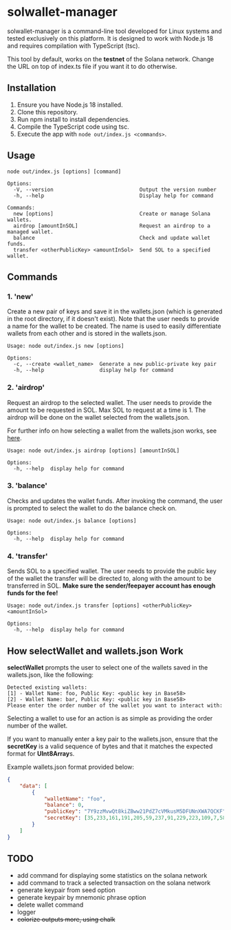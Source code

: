 # solwallet-manager
solwallet-manager is a command-line tool developed for Linux systems and tested exclusively on this platform. It is designed to work with Node.js 18 and requires compilation with TypeScript (tsc).

This tool by default, works on the **testnet** of the Solana network. Change the URL on top of index.ts file if you want it to do otherwise.

## Installation
1. Ensure you have Node.js 18 installed.
2. Clone this repository.
3. Run npm install to install dependencies.
4. Compile the TypeScript code using tsc.
5. Execute the app with `node out/index.js <commands>`.

## Usage
```
node out/index.js [options] [command]

Options:
  -V, --version                            Output the version number
  -h, --help                               Display help for command

Commands:
  new [options]                            Create or manage Solana wallets.
  airdrop [amountInSOL]                    Request an airdrop to a managed wallet.
  balance                                  Check and update wallet funds.
  transfer <otherPublicKey> <amountInSol>  Send SOL to a specified wallet.

```
## Commands

### 1. 'new'
Create a new pair of keys and save it in the wallets.json (which is generated in the root directory, if it doesn't exist). 
Note that the user needs to provide a name for the wallet to be created. The name is used to easily differentiate wallets from each other and is stored in the wallets.json.
```
Usage: node out/index.js new [options]

Options:
  -c, --create <wallet_name>  Generate a new public-private key pair
  -h, --help                  display help for command
```

### 2. 'airdrop'
Request an airdrop to the selected wallet. The user needs to provide the amount to be requested in SOL. Max SOL to request at a time is 1.
The airdrop will be done on the wallet selected from the wallets.json. 

For further info on how selecting a wallet from the wallets.json works, see [here](#how-selectWallet-and-walletsjson-work).
```
Usage: node out/index.js airdrop [options] [amountInSOL]

Options:
  -h, --help  display help for command
```

### 3. 'balance'
Checks and updates the wallet funds. After invoking the command, the user is prompted to select the wallet to do the balance check on.
```
Usage: node out/index.js balance [options]

Options:
  -h, --help  display help for command
```

### 4. 'transfer'
Sends SOL to a specified wallet. The user needs to provide the public key of the wallet the transfer will be directed to, along with the amount to be transferred in SOL. **__Make sure the sender/feepayer account has enough funds for the fee!__**
```
Usage: node out/index.js transfer [options] <otherPublicKey> <amountInSol>

Options:
  -h, --help  display help for command
```

## How selectWallet and wallets.json Work
**selectWallet** prompts the user to select one of the wallets saved in the wallets.json, like the following:
```
Detected existing wallets:
[1] - Wallet Name: foo, Public Key: <public key in Base58>
[2] - Wallet Name: bar, Public Key: <public key in Base58>
Please enter the order number of the wallet you want to interact with: 
```
Selecting a wallet to use for an action is as simple as providing the order number of the wallet.
 
If you want to manually enter a key pair to the wallets.json, ensure that the **secretKey** is a valid sequence of bytes and that it matches the expected format for **UInt8Array**s.

Example wallets.json format provided below:
```json
{
    "data": [
        {
            "walletName": "foo",
            "balance": 0,
            "publicKey": "7Y9zzMvwQt8kiZBww21PdZ7cVMkusM5DFUNnXWA7QCKF",
            "secretKey": [35,233,161,191,205,59,237,91,229,223,109,7,58,66,17,29,67,126,131,48,195,150,225,97,56,1,162,46,162,84,212,207,97,33,77,129,124,137,96,161,243,77,78,80,134,77,83,186,244,180,127,177,232,117,240,31,37,173,3,227,190,222,90,134]
        }
    ]
}
```

## TODO

+ add command for displaying some statistics on the solana network
+ add command to track a selected transaction on the solana network
+ generate keypair from seed option
+ generate keypair by mnemonic phrase option
+ delete wallet command
+ logger
+ ~~colorize outputs more, using chalk~~